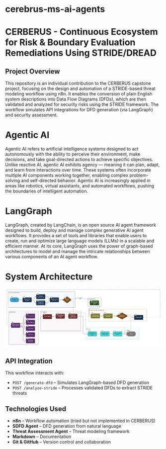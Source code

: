 # cerebrus-ms-ai-agents

# CERBERUS - Continuous Ecosystem for Risk & Boundary Evaluation Remediations Using STRIDE/DREAD

## Project Overview

This repository is an individual contribution to the CERBERUS capstone project, focusing on the design and automation of a STRIDE-based threat modeling workflow using n8n. It enables the conversion of plain English system descriptions into Data Flow Diagrams (DFDs), which are then validated and analyzed for security risks using the STRIDE framework. The workflow simulates API integrations for DFD generation (via LangGraph) and security assessment.

# Agentic AI
Agentic AI refers to artificial intelligence systems designed to act autonomously with the ability to perceive their environment, make decisions, and take goal-directed actions to achieve specific objectives. Unlike reactive AI, agentic AI exhibits agency — meaning it can plan, adapt, and learn from interactions over time. These systems often incorporate multiple AI components working together, enabling complex problem-solving and self-directed behavior. Agentic AI is increasingly applied in areas like robotics, virtual assistants, and automated workflows, pushing the boundaries of intelligent automation.

# LangGraph 
LangGraph, created by LangChain, is an open source AI agent framework designed to build, deploy and manage complex generative AI agent workflows. It provides a set of tools and libraries that enable users to create, run and optimize large language models (LLMs) in a scalable and efficient manner. At its core, LangGraph uses the power of graph-based architectures to model and manage the intricate relationships between various components of an AI agent workflow.

# System Architecture

![CERBERUS Architecture](system_architecture.png)


## API Integration

This workflow interacts with:
- `POST /generate-dfd` – Simulates LangGraph-based DFD generation
- `POST /analyze-stride` – Processes validated DFDs to extract STRIDE threats


## Technologies Used

- **n8n** – Workflow automation (tried but not implemented in CERBERUS)
- **SDFD Agent** – DFD generation from natural language
- **Threat Assessment Agent** – Threat modeling framework
- **Markdown** – Documentation
- **Git & GitHub** – Version control and collaboration


